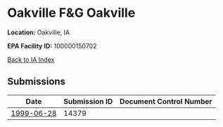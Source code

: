 # Oakville F&G Oakville

**Location:** Oakville, IA

**EPA Facility ID:** 100000150702

[Back to IA Index](../../index.md)

## Submissions

| Date | Submission ID | Document Control Number |
|------|--------------|-------------------------|
| [1999-06-28](submissions/14379.md) | 14379 |  |
